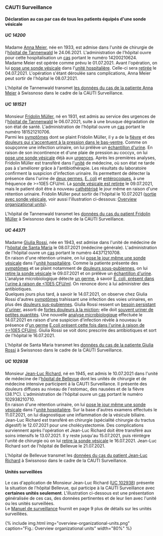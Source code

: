 ### CAUTI Surveillance

#### Déclaration au cas par cas de tous les patients équipés d'une sonde vésicale

##### UC 14200
Madame [Anna Meier](Patient-AnnaMeier.html), née en 1933, est admise dans l'unité de chirurgie de l'[hôpital de Tannenwald](Organization-SpitalTannenwald.html) le 24.06.2021. L'administration de l'hôpital ouvre pour cette hospitalisation un [cas](Encounter-Encounter-14200210624.html) portant le numéro 14200210624.   
Madame Meier est opérée comme prévu le 01.07.2021. Avant l'opération, on lui [pose une sonde vésicale](Procedure-InsertCatheter-20210701-14200210624.html) dans l'[unité hospitalière](Location-BettenstationTannenwald.html). Celle-ci sera [retirée](Procedure-RemoveCatheter-20210704-14200210624.html) le 04.07.2021. L'opération s'étant déroulée sans complications, Anna Meier peut sortir de l'hôpital le 08.07.2021.

L'hôpital de Tannenwald transmet [les données du cas de la patiente Anna Meier](Bundle-MessageUC14200.html) à Swissnoso dans le cadre de la CAUTI Surveillance.

##### UC 181521
Monsieur [Fridolin Müller](Patient-FridolinMueller.html), né en 1931, est admis au service des urgences de l'[hôpital de Tannenwald](Organization-SpitalTannenwald.html) le 06.07.2021, suite à une brusque dégradation de son état de santé. L'administration de l'hôpital ouvre un [cas](Encounter-Encounter-181521210706.html) portant le numéro 181521210706.   
Parmi les [symptômes](Observation-Symptoms-20210706-181521210706.html) dont se plaint Fridolin Müller, il y a de la [fièvre](Observation-Fever-20210706-181521210706.html) et des [douleurs qui s'accentuent à la pression dans le bas-ventre](Observation-SuprapubicTenderness-20210706-181521210706.html). Comme on soupçonne une infection urinaire, on lui prélève un [échantillon d'urine](Procedure-Microbiology-20210706-181521210706.html). En raison de son incontinence et d'une plaie de pression au coccyx, on lui [pose une sonde vésicale](Procedure-InsertCatheter1-20210706-181521210706.html) déjà aux [urgences](Location-NotfallstationTannenwald.html). Après les premières analyses, Fridolin Müller est transféré dans l'[unité](Location-BettenstationTannenwald.html) de médecine, où son état ne tarde pas à s'améliorer grâce à l'antibiothérapie. Les résultats du laboratoire confirment la suspicion d'infection urinaire. Ils permettent de détecter la présence dans l'urine de [deux germes](Observation-NumberOfDifferentGerms-20210706-181521210706.html), [E. coli](Observation-Germ1-20210706-181521210706.html) et [entérocoques](Observation-Germ2-20210706-181521210706.html), à une fréquence de >=10E5 CFU/ml. La [sonde vésicale est retirée](Procedure-RemoveCatheter1-20210709-181521210706.html) le 09.07.2021, mais le patient doit être à nouveau [cathétérisé](Procedure-InsertCatheter2-20210709-181521210706.html) le jour même en raison d'une rétention urinaire. Fridolin Müller peut sortir de l'hôpital le 10.07.2021 ([sortie avec sonde vésicale](Procedure-RemoveCatheter2-20210710-181521210706.html), voir aussi l'illustration ci-dessous: [Overview organizational units](usecases-de.html#überwachte-organisationeinheiten)).

L'hôpital de Tannenwald transmet les [données du cas du patient Fridolin Müller](Bundle-MessageUC181521.html) à Swissnoso dans le cadre de la CAUTI Surveillance.

##### UC 44371
Madame [Giulia Rossi](Patient-GiuliaRossi.html), née en 1943, est admise dans l'unité de médecine de l'[hôpital de Santa Maria](Organization-OspedaleSantaMaria.html) le 08.07.2021 (médecine générale). L'administration de l'hôpital ouvre un [cas](Encounter-Encounter-44371210708.html) portant le numéro 44371210708.   
En raison d'une rétention urinaire, on lui [pose le jour même une sonde vésicale](Procedure-InsertCatheter-20210708-44371210708.html) dans l'[unité hospitalière](Location-DegenzaSantaMaria.html). Comme la patiente présente des [symptômes](Observation-Symptoms1-20210709-44371210708.html) et se plaint notamment de [douleurs sous-pubiennes](Observation-SuprapubicTenderness1-20210709-44371210708.html), on lui [retire la sonde vésicale](Procedure-RemoveCatheter-20210709-44371210708.html) le 09.07.2021 et on prélève un [échantillon d'urine](Procedure-Microbiology1-20210709-44371210708.html). L'analyse microbiologique détecte [un germe](Observation-NumberOfDifferentGerms-20210709-44371210708.html), à savoir [E. coli, présent dans l'urine à raison de <10E5 CFU/ml](Observation-Germ1-20210709-44371210708.html). On renonce donc à lui administrer des antibiotiques.   
Quelques jours plus tard, à savoir le 14.07.2021, on observe chez Giulia Rossi d'autres [symptômes](Observation-Symptoms2-20210714-44371210708.html) trahissant une infection des voies urinaires, en plus des [douleurs sus-pubiennes](Observation-SuprapubicTenderness2-20210714-44371210708.html). Giulia Rossi ressent un [besoin persistant d'uriner](Observation-UrinaryUrgency2-20210714-44371210708.html), assorti de [fortes douleurs à la miction](Observation-Dysuria2-20210714-44371210708.html); elle doit [souvent uriner de petites quantités](Observation-UrinaryFrequency2-20210714-44371210708.html). Une nouvelle [analyse microbiologique](Procedure-Microbiology2-20210714-44371210708.html) effectuée le 14.07.2021 en raison d'une suspicion d'infection révèle à nouveau la présence d'[un germe](Observation-NumberOfDifferentGerms-20210714-44371210708.html) [E.coli présent cette fois dans l'urine à raison de >=10E5 CFU/ml](Observation-Germ1-20210714-44371210708.html). Giulia Rossi se voit donc prescrire des antibiotiques et sort de l'hôpital le 16.07.2021.

L'hôpital de Santa Maria transmet les [données du cas de la patiente Giulia Rossi](Bundle-MessageUC44371.html) à Swissnoso dans le cadre de la CAUTI Surveillance.

##### UC 102938
Monsieur [Jean-Luc Richard](Patient-JeanLucRichard.html), né en 1945, est admis le 10.07.2021 dans l'unité de médecine de l'[hôpital de Bellevue](Organization-HopitalBellevue.html) dont les unités de chirurgie et de médecine intensive participent à la CAUTI Surveillance. Il présente des douleurs diffuses au niveau de l'estomac, des nausées et de la fièvre (38.1°C). L'administration de l'hôpital ouvre un [cas](Encounter-Encounter-102938210710.html) portant le numéro 102938210710.   
En raison d'une rétention urinaire, on lui [pose le jour même une sonde vésicale](Procedure-InsertCatheter-20210712-102938210710.html) dans l'[unité hospitalière](Location-UniteHospitaliereBellevue.html). Sur la base d'autres examens effectués le 11.07.2021, on lui diagnostique une inflammation de la vésicule biliaire. Jean-Luc Richard est transféré en chirurgie (spécialité chirurgie du tractus digestif) le 12.07.2021 pour une cholécystectomie. Des complications surviennent après l'opération et Jean-Luc Richard doit être transféré aux soins intensifs le 13.07.2021. Il y reste jusqu'au 15.07.2021, puis réintègre l'unité de chirurgie où on lui [retire la sonde vésicale](Procedure-RemoveCatheter-20210716-102938210710.html) le 16.07.2021. Jean-Luc Richard sort de l'hôpital de Bellevue le 21.07.2021.

L'hôpital de Bellevue transmet les [données du cas du patient Jean-Luc Richard](Bundle-MessageUC102938.html) à Swissnoso dans le cadre de la CAUTI Surveillance.


#### Unités surveillées
Le cas d'application de Monsieur Jean-Luc Richard ([UC 102938](usecases-fr.html#uc-102938)) présente la situation de l'hôpital Bellevue, qui participe à la CAUTI Surveillance avec **certaines unités seulement**. L'illustration ci-dessous est une présentation généralisée de ces cas, des données pertinentes et de leur lien avec l'unité ou les unités surveillées.   
Le [Manuel de surveillance](https://www.swissnoso.ch/fileadmin/module/cauti_surveillance/Dokumente_F/220228_Swissnoso_CAUTI_Surveillance_manuel_V1.2.pdf) fournit en page 9 plus de détails sur les unités surveillées.

{% include img.html img="overview-organizational-units.png" caption="Fig.: Overview organizational units" width="80%" %}

